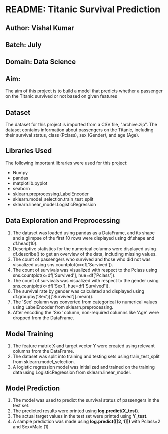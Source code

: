 # README: Titanic Survival Prediction 
## Author: Vishal Kumar 
## Batch: July 
## Domain: Data Science
## Aim:

The aim of this project is to build a model that predicts whether a passenger on the Titanic survived or not based on given features
## Dataset 

The dataset for this project is imported from a CSV file, "archive.zip". The dataset contains information about passengers on the Titanic, including their survival status, class (Pclass), sex (Gender), and age (Age).

## Libraries Used
The following important libraries were used for this project:
* Numpy 
* pandas
* matplotlib.pyplot
* seaborn
* sklearn.preprocessing.LabelEncoder
* sklearn.model_selection.train_test_split
* sklearn.linear_model.LogisticRegression

## Data Exploration and Preprocessing

1. The dataset was loaded using pandas as a DataFrame, and its shape and a glimpse of the first 10 rows were displayed using df.shape and df.head(10).
2. Descriptive statistics for the numerical columns were displayed using df.describe() to get an overview of the data, including missing values.
3. The count of passengers who survived and those who did not was visualized using sns.countplot(x=df['Survived']).
4. The count of survivals was visualized with respect to the Pclass using sns.countplot(x=df['Survived'], hue=df['Pclass']).
5. The count of survivals was visualized with respect to the gender using sns.countplot(x=df['Sex'], hue=df['Survived']).
6. The survival rate by gender was calculated and displayed using df.groupby('Sex')[['Survived']].mean().
7. The 'Sex' column was converted from categorical to numerical values using LabelEncoder from sklearn.preprocessing.
8. After encoding the 'Sex' column, non-required columns like 'Age' were dropped from the DataFrame.

## Model Training

1. The feature matrix X and target vector Y were created using relevant columns from the DataFrame.
2. The dataset was split into training and testing sets using train_test_split from sklearn.model_selection.
3. A logistic regression model was initialized and trained on the training data using LogisticRegression from sklearn.linear_model.

## Model Prediction

1. The model was used to predict the survival status of passengers in the test set.
2. The predicted results were printed using __log.predict(X_test)__.
3. The actual target values in the test set were printed using __Y_test__.
4. A sample prediction was made using __log.predict([[2, 1]])__ with Pclass=2 and Sex=Male (1)
